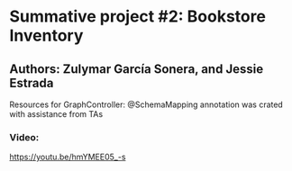# Summative project #2: Bookstore Inventory
## Authors: Zulymar García Sonera, and Jessie Estrada 
Resources for GraphController: @SchemaMapping annotation was crated with assistance from TAs

### Video:
https://youtu.be/hmYMEE05_-s
